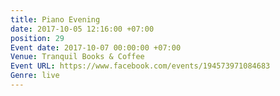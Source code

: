 ```yaml
---
title: Piano Evening
date: 2017-10-05 12:16:00 +07:00
position: 29
Event date: 2017-10-07 00:00:00 +07:00
Venue: Tranquil Books & Coffee
Event URL: https://www.facebook.com/events/194573971084683
Genre: live
---
```


